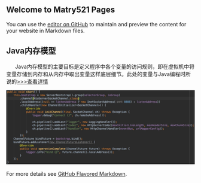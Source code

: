 ## Welcome to Matry521 Pages

You can use the [editor on GitHub](https://github.com/matry521/matry521.github.io/edit/master/README.md) to maintain and preview the content for your website in Markdown files.


## Java内存模型

&nbsp;&nbsp;&nbsp;&nbsp;&nbsp;&nbsp;Java内存模型的主要目标是定义程序中各个变量的访问规则，即在虚拟机中将变量存储到内存和从内存中取出变量这样底层细节。此处的变量与Java编程时所说的[>>>查看详情](Java内存模型.md)

![Image](images/nettery.png)

For more details see [GitHub Flavored Markdown](https://guides.github.com/features/mastering-markdown/).